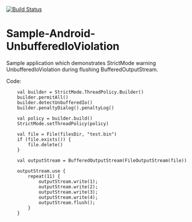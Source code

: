 [![Build Status](https://travis-ci.org/vladad/Sample-Android-UnbufferedIoViolation.svg?branch=master)](https://travis-ci.org/vladad/Sample-Android-UnbufferedIoViolation)

# Sample-Android-UnbufferedIoViolation

Sample application which demonstrates StrictMode warning UnbufferedIoViolation during flushing BufferedOutputStream.

Code:

        val builder = StrictMode.ThreadPolicy.Builder()
        builder.permitAll()
        builder.detectUnbufferedIo()
        builder.penaltyDialog().penaltyLog()

        val policy = builder.build()
        StrictMode.setThreadPolicy(policy)
  
        val file = File(filesDir, "test.bin")
        if (file.exists()) {
            file.delete()
        }

        val outputStream = BufferedOutputStream(FileOutputStream(file))

        outputStream.use {
            repeat(11) {
                outputStream.write(1);
                outputStream.write(2);
                outputStream.write(3);
                outputStream.write(4);
                outputStream.flush();
            }
        }
